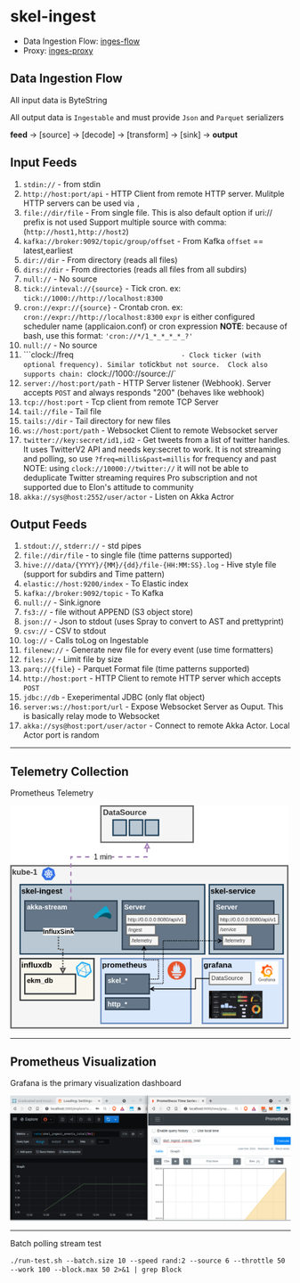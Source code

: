 # skel-ingest

- Data Ingestion Flow: [inges-flow](ingest-flow)
- Proxy: [inges-proxy](ingest-proxy)

## Data Ingestion Flow 

All input data is ByteString

All output data is `Ingestable` and must provide `Json` and `Parquet` serializers

__feed__ -> [source] -> [decode] -> [transform] -> [sink] -> __output__

## Input Feeds

1. ```stdin://```                               - from stdin
2. ```http://host:port/api```                   - HTTP Client from remote HTTP server. Mulitple HTTP servers can be used via `,`
3. ```file://dir/file```                        - From single file. This is also default option if uri:// prefix is not used
                                                  Support multiple source with comma: (`http://host1,http://host2`)
4. ```kafka://broker:9092/topic/group/offset``` - From Kafka `offset` == latest,earliest
5. ```dir://dir```                              - From directory (reads all files)
6. ```dirs://dir```                             - From directories (reads all files from all subdirs)
7. ```null://```                                - No source
8. ```tick://inteval://{source}```              - Tick cron. ex: `tick://1000://http://localhost:8300`
8. ```cron://expr://{source}```                 - Crontab cron. ex: `cron://expr://http://localhost:8300`
                                                  `expr` is either configured scheduler name (applicaion.conf) or cron expression
                                                  __NOTE__: because of bash, use this format: `'cron://*/1_*_*_*_*_?'`
9. ```null://```                                - No source
10. ```clock://freq`                            - Clock ticker (with optional frequency). Similar to `tick` but not source. 
                                                  Clock also supports chain:  `clock://1000://source://`
11. ```server://host:port/path```               - HTTP Server listener (Webhook). Server accepts `POST` and always responds "200" (behaves like webhook)
12. ```tcp://host:port```                       - Tcp client from remote TCP Server
13. ```tail://file```                           - Tail file
14. ```tails://dir```                           - Tail directory for new files
15. ```ws://host:port/path```                   - Websocket Client to remote Websocket server
16. ```twitter://key:secret/id1,id2```          - Get tweets from a list of twitter handles. It uses TwitterV2 API and needs key:secret to work.
                                                  It is not streaming and polling, so use `?freq=millis&past=millis` for frequency and past
                                                  NOTE: using `clock://10000://twitter://` it will not be able to deduplicate
                                                  Twitter streaming requires Pro subscription and not supported due to Elon's attitude to community
17. ```akka://sys@host:2552/user/actor```       - Listen on Akka Actror

## Output Feeds

1. ```stdout://```, ```stderr://```                          - std pipes
2. ```file://dir/file```                                     - to single file (time patterns supported)
3. ```hive:///data/{YYYY}/{MM}/{dd}/file-{HH:MM:SS}.log```   - Hive style file (support for subdirs and Time pattern)
4. ```elastic://host:9200/index```                           - To Elastic index
5. ```kafka://broker:9092/topic```                           - To Kafka
6. ```null://```                                             - Sink.ignore
7. ```fs3://```                                              - file without APPEND (S3 object store)
8. ```json://```                                             - Json to stdout (uses Spray to convert to AST and prettyprint)
9. ```csv://```                                              - CSV to stdout
10. ```log://```                                             - Calls toLog on Ingestable
11. ```filenew://```                                         - Generate new file for every event (use time formatters)
12. ```files://```                                           - Limit file by size
13. ```parq://{file}```                                      - Parquet Format file (time patterns supported)
14. ```http://host:port```                                   - HTTP Client to remote HTTP server which accepts `POST`
15. ```jdbc://db```                                          - Exeperimental JDBC (only flat object)
16. ```server:ws://host:port/url```                          - Expose Websocket Server as Ouput. This is basically relay mode to Websocket
17. ```akka://sys@host:port/user/actor```                    - Connect to remote Akka Actor. Local Actor port is random

----

## Telemetry Collection

Prometheus Telemetry

<img src="doc/Skel-Architecture-skel-ingest.png" width="500">


---
## Prometheus Visualization

Grafana is the primary visualization dashboard

<img src="doc/scr-prometheus-grafana.png" width="850">


----

Batch polling stream test

```
./run-test.sh --batch.size 10 --speed rand:2 --source 6 --throttle 50 --work 100 --block.max 50 2>&1 | grep Block
```